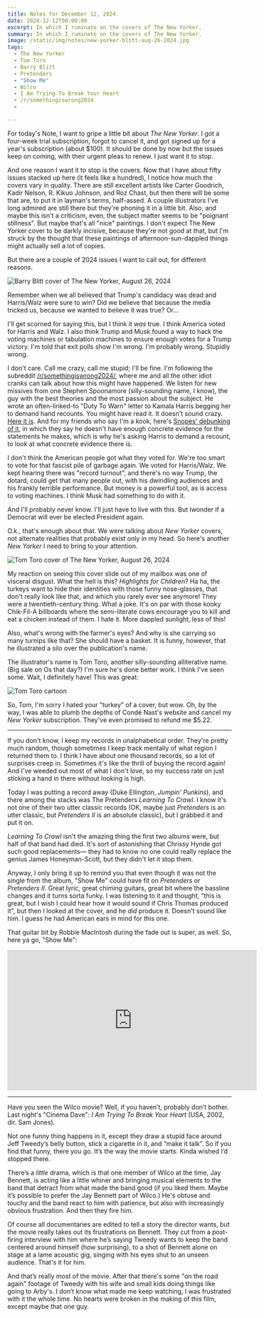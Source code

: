 ```yaml
---
title: Notes for December 12, 2024.
date: 2024-12-12T00:00:00
excerpt: In which I ruminate on the covers of The New Yorker.
summary: In which I ruminate on the covers of The New Yorker.
image: /static/img/notes/new-yorker-blitt-aug-26-2024.jpg
tags:
  - The New Yorker
  - Tom Toro
  - Barry Blitt
  - Pretenders
  - "Show Me"
  - Wilco
  - I Am Trying To Break Your Heart
  - /r/somethingiswrong2024
  -

---
```


For today's Note, I want to gripe a little bit about _The New Yorker_. I got a four-week trial subscription, forgot to cancel it, and got signed up for a year's subscription (about $100). It should be done by now but the issues keep on coming, with their urgent pleas to renew. I just want it to stop.

And one reason I want it to stop is the covers. Now that I have about fifty issues stacked up here (it feels like a hundred), I notice how much the covers vary in quality. There are still excellent artists like Carter Goodrich, Kadir Nelson, R. Kikuo Johnson, and Roz Chast, but then there will be some that are, to put it in layman's terms, half-assed. A couple illustrators I've long admired are still there but they're phoning it in a little bit. Also, and maybe this isn't a criticism, even, the subject matter seems to be "poignant stillness". But maybe that's all "nice" paintings. I don't expect The New Yorker cover to be darkly incisive, because they're not good at that, but I'm struck by the thought that these paintings of afternoon-sun-dappled things might actually sell a lot of copies.

But there are a couple of 2024 issues I want to call out, for different reasons.

![Barry Blitt cover of The New Yorker, August 26, 2024](/static/img/notes/new-yorker-blitt-aug-26-2024.jpg)

Remember when we all believed that Trump's candidacy was dead and Harris/Walz were sure to win? Did we believe that because the media tricked us, because we wanted to believe it was true? Or...

I'll get scorned for saying this, but I think it _was_ true. I think America voted for Harris and Walz. I also think Trump and Musk found a way to hack the voting machines or tabulation machines to ensure enough votes for a Trump victory. I'm told that exit polls show I'm wrong. I'm probably wrong. Stupidly wrong.

I don't care. Call me crazy, call me stupid; I'll be fine. I'm following the subreddit [/r/somethingiswrong2024/](https://www.reddit.com/r/somethingiswrong2024/), where me and all the other idiot cranks can talk about how this might have happened. We listen for new missives from one Stephen Spoonamore (silly-sounding name, I know), the guy with the best theories and the most passion about the subject. He wrote an often-linked-to "Duty To Warn" letter to Kamala Harris begging her to demand hand recounts. You might have read it. It doesn't sound crazy. [Here it is](https://substack.com/home/post/p-151721941). And for my friends who say I'm a kook, here's [Snopes' debunking of it](https://www.snopes.com/news/2024/11/21/stephen-spoonamore-letter-harris/), in which they say he doesn't have enough concrete evidence for the statements he makes, which is why he's asking Harris to demand a recount, to look at what concrete evidence there is.

I don't think the American people got what they voted for. We're too smart to vote for that fascist pile of garbage again. We voted for Harris/Walz. We kept hearing there was "record turnout", and there's no way Trump, the dotard, could get that many people out, with his dwindling audiences and his frankly terrible performance. But money is a powerful tool, as is access to voting machines. I think Musk had something to do with it.

And I'll probably never know. I'll just have to live with this. But Iwonder if a Democrat will ever be elected President again.

O.k., that's enough about that. We were talking about _New Yorker_ covers, not alternate realities that probably exist only in my head. So here's another _New Yorker_ I need to bring to your attention.

![Tom Toro cover of The New Yorker, August 26, 2024](/static/img/notes/new-yorker-toro-dec-2-2024.jpg)

My reaction on seeing this cover slide out of my mailbox was one of visceral disgust. What the hell is this? _Highlights for Children_? Ha ha, the turkeys want to hide their identities with those funny nose-glasses, that don't really look like that, and which you rarely ever see anymore! They were a twentieth-century thing. What a joke. It's on par with those kooky Chik-Fil-A billboards where the semi-literate cows encourage you to kill and eat a chicken instead of them. I hate it. More dappled sunlight, less of this!

Also, what's wrong with the farmer's eyes? And why is she carrying so many turnips like that? She should have a basket. It is funny, however, that he illustrated a silo over the publication's name.

The illustrator's name is Tom Toro, another silly-sounding alliterative name. (Big sale on Os that day?) I'm sure he's done better work. I think I've seen some. Wait, I definitely have! This was great:

![Tom Toro cartoon](/static/img/notes/a-man-and-3-children-sit-around-a-fire-tom-toro.jpg)

So, Tom, I'm sorry I hated your "turkey" of a cover, but wow. Oh, by the way, I was able to plumb the depths of Condé Nast's website and cancel my _New Yorker_ subscription. They've even promised to refund me $5.22.

-----

If you don't know, I keep my records in unalphabetical order. They're pretty much random, though sometimes I keep track mentally of what region I returned them to. I think I have about one thousand records, so a lot of surprises creep in. Sometimes it's like the thrill of buying the record again! And I've weeded out most of what I don't love, so my success rate on just sticking a hand in there without looking is high.

Today I was putting a record away (Duke Ellington, _Jumpin' Punkins_), and there among the stacks was The Pretenders _Learning To Crawl_. I know it's not one of their two utter classic records (OK, maybe just _Pretenders_ is an utter classic, but _Pretenders II_ is an absolute classic), but I grabbed it and put it on.

_Learning To Crawl_ isn't the amazing thing the first two albums were, but half of that band had died. It's sort of astonishing that Chrissy Hynde got such good replacements&mdash; they had to know no one could really replace the genius James Honeyman-Scott, but they didn't let it stop them.

Anyway, I only bring it up to remind you that even though it was not the single from the album, "Show Me" could have fit on _Pretenders_ or _Pretenders II_. Great lyric, great chiming guitars, great bit where the bassline changes and it turns sorta funky. I was listening to it and thought, "this is great, but I wish I could hear how it would sound if Chris Thomas produced it", but then I looked at the cover, and he _did_ produce it. Doesn't sound like him. I guess he had American ears in mind for this one.

That guitar bit by Robbie MacIntosh during the fade out is super, as well. So, here ya go, "Show Me":

<iframe width="560" height="315" src="https://www.youtube.com/embed/oXs4N2j4CvA?si=age0_LNvA0CciK6K" title="YouTube video player" frameborder="0" allow="accelerometer; autoplay; clipboard-write; encrypted-media; gyroscope; picture-in-picture; web-share" referrerpolicy="strict-origin-when-cross-origin" allowfullscreen></iframe>

-----

Have you seen the Wilco movie? Well, if you haven’t, probably don’t bother. Last night's "Cinema Dave": _I Am Trying To Break Your Heart_ (USA, 2002, dir. Sam Jones).

Not one funny thing happens in it, except they draw a stupid face around Jeff Tweedy’s belly button, stick a cigarette in it, and “make it talk”. So if you find that funny, there you go. It’s the way the movie starts. Kinda wished I’d stopped there.

There’s a _little_ drama, which is that one member of Wilco at the time, Jay Bennett, is acting like a little whiner and bringing musical elements to the band that detract from what made the band good (if you liked them. Maybe it’s possible to prefer the Jay Bennett part of Wilco.) He's obtuse and touchy and the band react to him with patience, but also with increasingly obvious frustration. And then they fire him.

Of course all documentaries are edited to tell a story the director wants, but the movie really takes out its frustrations on Bennett. They cut from a post-firing interview with him where he’s saying Tweedy wants to keep the band centered around himself (how surprising), to a shot of Bennett alone on stage at a lame acoustic gig, singing with his eyes shut to an unseen audience. That's it for him.

And that’s really most of the movie. After that there's some "on the road again" footage of Tweedy with his wife and small kids doing things like going to Arby's. I don’t know what made me keep watching, I was frustrated with it the whole time. No hearts were broken in the making of this film, except maybe that one guy.